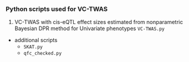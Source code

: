 ### Python scripts used for VC-TWAS

1. VC-TWAS with cis-eQTL effect sizes estimated from nonparametric Bayesian DPR method for Univariate phenotypes `VC-TWAS.py`
- additional scripts
	- `SKAT.py`
	- `qfc_checked.py`
